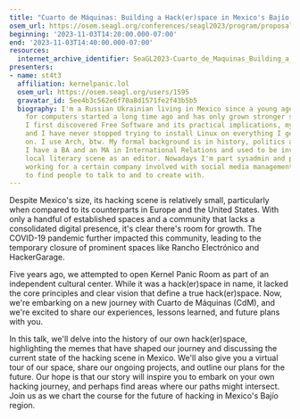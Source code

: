 ```yaml
---
title: "Cuarto de Máquinas: Building a Hack(er)space in Mexico's Bajío Region (and why you should too)"
osem_url: https://osem.seagl.org/conferences/seagl2023/program/proposals/988
beginning: '2023-11-03T14:20:00.000-07:00'
end: '2023-11-03T14:40:00.000-07:00'
resources:
  internet_archive_identifier: SeaGL2023-Cuarto_de_Maquinas_Building_a_Hackerspace_in_Mexicos_Bajio_Region
presenters:
- name: st4t3
  affiliation: kernelpanic.lol
  osem_url: https://osem.seagl.org/users/1595
  gravatar_id: 5ee4b3c562e6f70a8d1571fe2f43b5b5
  biography: I'm a Russian Ukrainian living in Mexico since a young age. My passion
    for computers started a long time ago and has only grown stronger since. When
    I first discovered Free Software and its practical implications, my mind was blown
    and I have never stopped trying to install Linux on everything I get my hands
    on. I use Arch, btw. My formal background is in history, politics and literature.
    I have a BA and an MA in International Relations and used to be involved in the
    local literary scene as an editor. Nowadays I'm part sysadmin and part team manager
    working for a certain company involved with social media management. Always happy
    to find people to talk to and to create with.
---
```


Despite Mexico's size, its hacking scene is relatively small, particularly when compared to its counterparts in Europe and the United States. With only a handful of established spaces and a community that lacks a consolidated digital presence, it's clear there's room for growth. The COVID-19 pandemic further impacted this community, leading to the temporary closure of prominent spaces like Rancho Electrónico and HackerGarage.

Five years ago, we attempted to open Kernel Panic Room as part of an independent cultural center. While it was a hack(er)space in name, it lacked the core principles and clear vision that define a true hack(er)space. Now, we're embarking on a new journey with Cuarto de Máquinas (CdM), and we're excited to share our experiences, lessons learned, and future plans with you.

In this talk, we'll delve into the history of our own hack(er)space, highlighting the memes that have shaped our journey and discussing the current state of the hacking scene in Mexico. We'll also give you a virtual tour of our space, share our ongoing projects, and outline our plans for the future. Our hope is that our story will inspire you to embark on your own hacking journey, and perhaps find areas where our paths might intersect. Join us as we chart the course for the future of hacking in Mexico's Bajío region.
